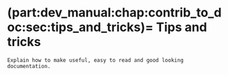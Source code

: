 (part:dev_manual:chap:contrib_to_doc:sec:tips_and_tricks)=
Tips and tricks
================

```{todo}
Explain how to make useful, easy to read and good looking documentation.
```